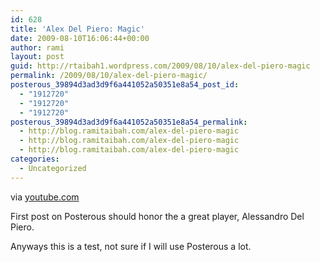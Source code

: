 ```yaml
---
id: 628
title: 'Alex Del Piero: Magic'
date: 2009-08-10T16:06:44+00:00
author: rami
layout: post
guid: http://rtaibah1.wordpress.com/2009/08/10/alex-del-piero-magic
permalink: /2009/08/10/alex-del-piero-magic/
posterous_39894d3ad3d9f6a441052a50351e8a54_post_id:
  - "1912720"
  - "1912720"
  - "1912720"
posterous_39894d3ad3d9f6a441052a50351e8a54_permalink:
  - http://blog.ramitaibah.com/alex-del-piero-magic
  - http://blog.ramitaibah.com/alex-del-piero-magic
  - http://blog.ramitaibah.com/alex-del-piero-magic
categories:
  - Uncategorized
---
```

<div class="posterous_bookmarklet_entry">
  <div class="posterous_quote_citation">
    via <a href="http://www.youtube.com/watch?v=ortTpvaZwQ4&eurl=http%3A%2F%2Fwww%2Efeedly%2Ecom%2Fhome&feature=player_embedded">youtube.com</a>
  </div>
  
  <p>
    First post on Posterous should honor the a great player, Alessandro Del Piero.
  </p>
  
  <p>
    Anyways this is a test, not sure if I will use Posterous a lot.
  </p>
</div>